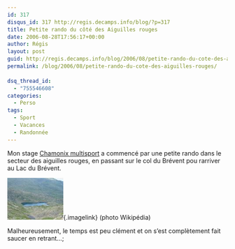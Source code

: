 ```yaml
---
id: 317
disqus_id: 317 http://regis.decamps.info/blog/?p=317
title: Petite rando du côté des Aiguilles rouges
date: 2006-08-28T17:56:17+00:00
author: Régis
layout: post
guid: http://regis.decamps.info/blog/2006/08/petite-rando-du-cote-des-aiguilles-rouges/
permalink: /blog/2006/08/petite-rando-du-cote-des-aiguilles-rouges/

dsq_thread_id:
  - "755546608"
categories:
  - Perso
tags:
  - Sport
  - Vacances
  - Randonnée
---
```

Mon stage [Chamonix multisport](http://www.ucpa-vacances.com/programme.aspx?programme=SFACHAD10) a commencé par une petite rando dans le secteur des aiguilles rouges, en passant sur le col du Brévent pou rarriver au Lac du Brévent.

[<img id="image316" src="/blog/wp-content/uploads/2006/09/Lac_du_brevent.thumbnail.jpg" alt="Lac du Brévent" />](/blog/wp-content/uploads/2006/09/Lac_du_brevent.jpg "Lac du Brévent (photo Wikipedia)"){.imagelink} (photo Wikipédia)

Malheureusement, le temps est peu clément et on s’est complètement fait saucer en retrant…;
